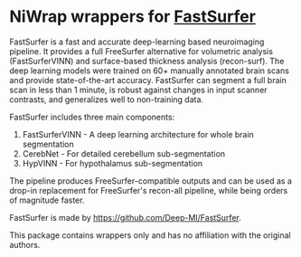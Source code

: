 # NiWrap wrappers for [FastSurfer](https://github.com/Deep-MI/FastSurfer)

FastSurfer is a fast and accurate deep-learning based neuroimaging pipeline. It provides a full FreeSurfer alternative for volumetric analysis (FastSurferVINN) and surface-based thickness analysis (recon-surf). The deep learning models were trained on 60+ manually annotated brain scans and provide state-of-the-art accuracy. FastSurfer can segment a full brain scan in less than 1 minute, is robust against changes in input scanner contrasts, and generalizes well to non-training data.

FastSurfer includes three main components:
1. FastSurferVINN - A deep learning architecture for whole brain segmentation
2. CerebNet - For detailed cerebellum sub-segmentation
3. HypVINN - For hypothalamus sub-segmentation

The pipeline produces FreeSurfer-compatible outputs and can be used as a drop-in replacement for FreeSurfer's recon-all pipeline, while being orders of magnitude faster.

FastSurfer is made by https://github.com/Deep-MI/FastSurfer.

This package contains wrappers only and has no affiliation with the original authors.
